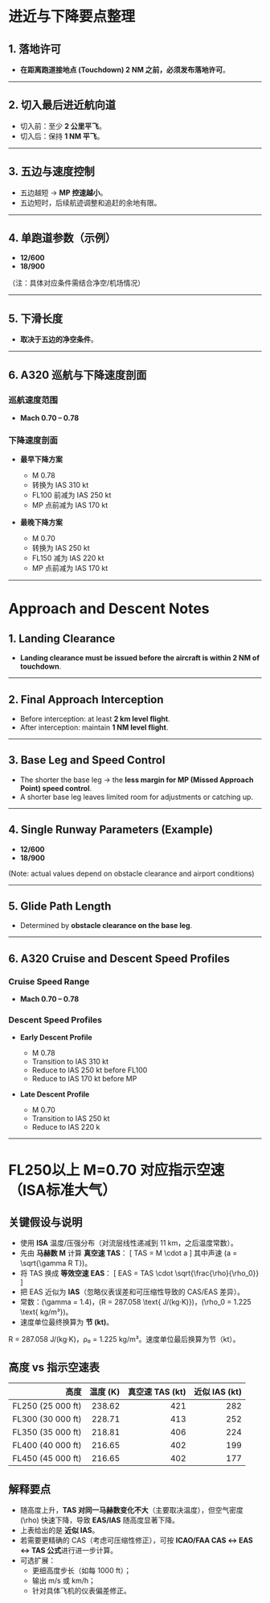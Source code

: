 # 进近与下降要点整理

## 1. 落地许可
- **在距离跑道接地点 (Touchdown) 2 NM 之前，必须发布落地许可**。

---

## 2. 切入最后进近航向道
- 切入前：至少 **2 公里平飞**。  
- 切入后：保持 **1 NM 平飞**。

---

## 3. 五边与速度控制
- 五边越短 → **MP 控速越小**。  
- 五边短时，后续航迹调整和追赶的余地有限。

---

## 4. 单跑道参数（示例）
- **12/600**  
- **18/900**

（注：具体对应条件需结合净空/机场情况）

---

## 5. 下滑长度
- **取决于五边的净空条件**。

---

## 6. A320 巡航与下降速度剖面

### 巡航速度范围
- **Mach 0.70 – 0.78**

### 下降速度剖面
- **最早下降方案**  
  - M 0.78  
  - 转换为 IAS 310 kt  
  - FL100 前减为 IAS 250 kt  
  - MP 点前减为 IAS 170 kt  

- **最晚下降方案**  
  - M 0.70  
  - 转换为 IAS 250 kt  
  - FL150 减为 IAS 220 kt  
  - MP 点前减为 IAS 170 kt


---

# Approach and Descent Notes

## 1. Landing Clearance
- **Landing clearance must be issued before the aircraft is within 2 NM of touchdown**.

---

## 2. Final Approach Interception
- Before interception: at least **2 km level flight**.  
- After interception: maintain **1 NM level flight**.

---

## 3. Base Leg and Speed Control
- The shorter the base leg → the **less margin for MP (Missed Approach Point) speed control**.  
- A shorter base leg leaves limited room for adjustments or catching up.

---

## 4. Single Runway Parameters (Example)
- **12/600**  
- **18/900**

(Note: actual values depend on obstacle clearance and airport conditions)

---

## 5. Glide Path Length
- Determined by **obstacle clearance on the base leg**.

---

## 6. A320 Cruise and Descent Speed Profiles

### Cruise Speed Range
- **Mach 0.70 – 0.78**

### Descent Speed Profiles
- **Early Descent Profile**  
  - M 0.78  
  - Transition to IAS 310 kt  
  - Reduce to IAS 250 kt before FL100  
  - Reduce to IAS 170 kt before MP  

- **Late Descent Profile**  
  - M 0.70  
  - Transition to IAS 250 kt  
  - Reduce to IAS 220 k





---

# FL250以上 M=0.70 对应指示空速（ISA标准大气）

## 关键假设与说明
- 使用 **ISA** 温度/压强分布（对流层线性递减到 11 km，之后温度常数）。
- 先由 **马赫数 M** 计算 **真空速 TAS**：
  \[
  TAS = M \cdot a
  \]
  其中声速 \(a = \sqrt{\gamma R T}\)。
- 将 TAS 换成 **等效空速 EAS**：
  \[
  EAS = TAS \cdot \sqrt{\frac{\rho}{\rho_0}}
  \]
- 把 EAS 近似为 **IAS**（忽略仪表误差和可压缩性导致的 CAS/EAS 差异）。
- 常数：\(\gamma = 1.4\)，\(R = 287.058 \text{ J/(kg·K)}\)，\(\rho_0 = 1.225 \text{ kg/m³}\)。
- 速度单位最终换算为 **节 (kt)**。

R = 287.058 J/(kg·K)，ρ₀ = 1.225 kg/m³。速度单位最后换算为节（kt）。

## 高度 vs 指示空速表

| 高度 | 温度 (K) | 真空速 TAS (kt) | 近似 IAS (kt) |
|---:|---:|---:|---:|
| FL250 (25 000 ft) | 238.62 | 421 | 282 |
| FL300 (30 000 ft) | 228.71 | 413 | 252 |
| FL350 (35 000 ft) | 218.81 | 406 | 224 |
| FL400 (40 000 ft) | 216.65 | 402 | 199 |
| FL450 (45 000 ft) | 216.65 | 402 | 177 |

## 解释要点
- 随高度上升，**TAS 对同一马赫数变化不大**（主要取决温度），但空气密度 \(\rho\) 快速下降，导致 **EAS/IAS** 随高度显著下降。
- 上表给出的是 **近似 IAS**。
- 若需要更精确的 CAS（考虑可压缩性修正），可按 **ICAO/FAA CAS ↔ EAS ↔ TAS 公式**进行进一步计算。
- 可选扩展：
  - 更细高度步长（如每 1000 ft）；
  - 输出 m/s 或 km/h；
  - 针对具体飞机的仪表偏差修正。

